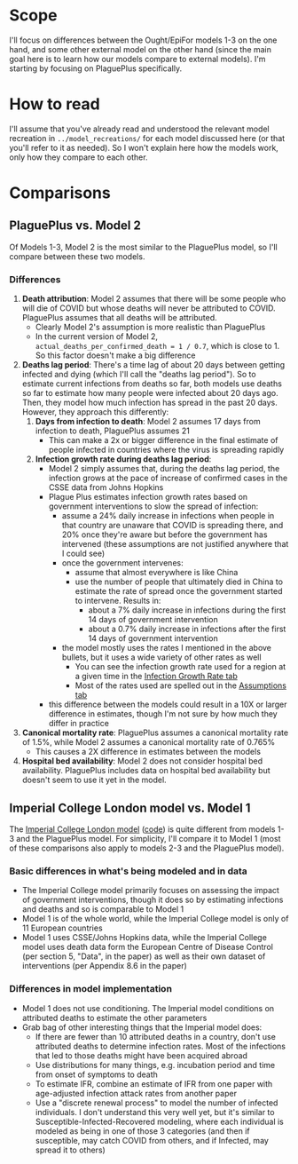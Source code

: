 # Scope

I'll focus on differences between the Ought/EpiFor models 1-3 on the one hand, and some other external model on the other hand (since the main goal here is to learn how our models compare to external models). I'm starting by focusing on PlaguePlus specifically.

# How to read

I'll assume that you've already read and understood the relevant model recreation in `../model_recreations/` for each model discussed here (or that you'll refer to it as needed). So I won't explain here how the models work, only how they compare to each other.

# Comparisons

## PlaguePlus vs. Model 2

Of Models 1-3, Model 2 is the most similar to the PlaguePlus model, so I'll compare between these two models.

### Differences

1. **Death attribution**: Model 2 assumes that there will be some people who will die of COVID but whose deaths will never be attributed to COVID. PlaguePlus assumes that all deaths will be attributed.
    * Clearly Model 2's assumption is more realistic than PlaguePlus
    * In the current version of Model 2, `actual_deaths_per_confirmed_death = 1 / 0.7`, which is close to 1. So this factor doesn't make a big difference
2. **Deaths lag period**: There's a time lag of about 20 days between getting infected and dying (which I'll call the "deaths lag period"). So to estimate current infections from deaths so far, both models use deaths so far to estimate how many people were infected about 20 days ago. Then, they model how much infection has spread in the past 20 days. However, they approach this differently:
    1. **Days from infection to death**: Model 2 assumes 17 days from infection to death, PlaguePlus assumes 21
        * This can make a 2x or bigger difference in the final estimate of people infected in countries where the virus is spreading rapidly
    2. **Infection growth rate during deaths lag period**:
        * Model 2 simply assumes that, during the deaths lag period, the infection grows at the pace of increase of confirmed cases in the CSSE data from Johns Hopkins
        * Plague Plus estimates infection growth rates based on government interventions to slow the spread of infection:
            * assume a 24% daily increase in infections when people in that country are unaware that COVID is spreading there, and 20% once they're aware but before the government has intervened (these assumptions are not justified anywhere that I could see)
            * once the government intervenes:
                * assume that almost everywhere is like China
                * use the number of people that ultimately died in China to estimate the rate of spread once the government started to intervene. Results in:
                    * about a 7% daily increase in infections during the first 14 days of government intervention
                    * about a 0.7% daily increase in infections after the first 14 days of government intervention
            * the model mostly uses the rates I mentioned in the above bullets, but it uses a wide variety of other rates as well
                * You can see the infection growth rate used for a region at a given time in the [Infection Growth Rate tab](https://docs.google.com/spreadsheets/d/1sYLHA61Uvocxvq5os26u5luxMpo9QQcsZwe13_tU_FE/edit#gid=501118816)
                * Most of the rates used are spelled out in the [Assumptions tab](https://docs.google.com/spreadsheets/d/1sYLHA61Uvocxvq5os26u5luxMpo9QQcsZwe13_tU_FE/edit#gid=371207754) 
        * this difference between the models could result in a 10X or larger difference in estimates, though I'm not sure by how much they differ in practice
3. **Canonical mortality rate**: PlaguePlus assumes a canonical mortality rate of 1.5%, while Model 2 assumes a canonical mortality rate of 0.765%
    * This causes a 2X difference in estimates between the models
4. **Hospital bed availability**: Model 2 does not consider hospital bed availability. PlaguePlus includes data on hospital bed availability but doesn't seem to use it yet in the model.

## Imperial College London model vs. Model 1

The [Imperial College London model](https://www.imperial.ac.uk/media/imperial-college/medicine/mrc-gida/2020-03-30-COVID19-Report-13.pdf) ([code](https://github.com/ImperialCollegeLondon/covid19model/releases/tag/v1.0)) is quite different from models 1-3 and the PlaguePlus model. For simplicity, I'll compare it to Model 1 (most of these comparisons also apply to models 2-3 and the PlaguePlus model).

### Basic differences in what's being modeled and in data
* The Imperial College model primarily focuses on assessing the impact of government interventions, though it does so by estimating infections and deaths and so is comparable to Model 1
* Model 1 is of the whole world, while the Imperial College model is only of 11 European countries
* Model 1 uses CSSE/Johns Hopkins data, while the Imperial College model uses death data form the European Centre of Disease Control (per section 5, "Data", in the paper) as well as their own dataset of interventions (per Appendix 8.6 in the paper)

### Differences in model implementation
* Model 1 does not use conditioning. The Imperial model conditions on attributed deaths to estimate the other parameters
* Grab bag of other interesting things that the Imperial model does:
    * If there are fewer than 10 attributed deaths in a country, don't use attributed deaths to determine infection rates. Most of the infections that led to those deaths might have been acquired abroad
    * Use distributions for many things, e.g. incubation period and time from onset of symptoms to death
    * To estimate IFR, combine an estimate of IFR from one paper with age-adjusted infection attack rates from another paper
    * Use a "discrete renewal process" to model the number of infected individuals. I don't understand this very well yet, but it's similar to Susceptible-Infected-Recovered modeling, where each individual is modeled as being in one of those 3 categories (and then if susceptible, may catch COVID from others, and if Infected, may spread it to others)
